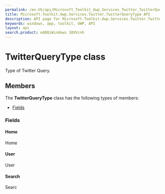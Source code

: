 ```yaml
---
permalink: /en-US/api/Microsoft_Toolkit_Uwp_Services_Twitter_TwitterQueryType.htm
title: Microsoft.Toolkit.Uwp.Services.Twitter.TwitterQueryType API 
description: API page for Microsoft.Toolkit.Uwp.Services.Twitter.TwitterQueryType
keywords: windows, app, toolkit, UWP, API
layout: api
search.product: eADQiWindows 10XVcnh
---
```



# TwitterQueryType class

Type of Twitter Query.

## Members

The **TwitterQueryType** class has the following types of members:

* [Fields](#Fields)

### Fields

#### Home

Home



#### User

User



#### Search

Searc


